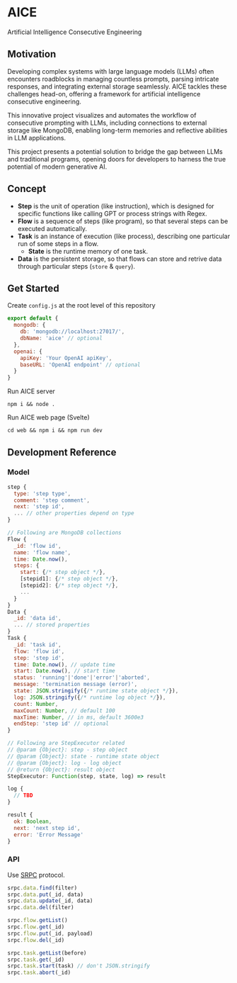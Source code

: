 # AICE

Artificial Intelligence Consecutive Engineering

## Motivation

Developing complex systems with large language models (LLMs) often encounters roadblocks in managing countless prompts, parsing intricate responses, and integrating external storage seamlessly. AICE tackles these challenges head-on, offering a framework for artificial intelligence consecutive engineering.

This innovative project visualizes and automates the workflow of consecutive prompting with LLMs, including connections to external storage like MongoDB, enabling long-term memories and reflective abilities in LLM applications.

This project presents a potential solution to bridge the gap between LLMs and traditional programs, opening doors for developers to harness the true potential of modern generative AI.

## Concept

- **Step** is the unit of operation (like instruction), which is designed for specific functions like calling GPT or process strings with Regex.
- **Flow** is a sequence of steps (like program), so that several steps can be executed automatically.
- **Task** is an instance of execution (like process), describing one particular run of some steps in a flow.
  - **State** is the runtime memory of one task.
- **Data** is the persistent storage, so that flows can store and retrive data through particular steps (`store` & `query`).

## Get Started

Create `config.js` at the root level of this repository
```js
export default {
  mongodb: {
    db: 'mongodb://localhost:27017/',
    dbName: 'aice' // optional
  },
  openai: {
    apiKey: 'Your OpenAI apiKey',
    baseURL: 'OpenAI endpoint' // optional
  }
}
```

Run AICE server
```
npm i && node .
```


Run AICE web page (Svelte)
```
cd web && npm i && npm run dev
```

## Development Reference

### Model

```js
step {
  type: 'step type',
  comment: 'step comment',
  next: 'step id',
  ... // other properties depend on type
}

// Following are MongoDB collections
Flow {
  _id: 'flow id',
  name: 'flow name',
  time: Date.now(),
  steps: {
    start: {/* step object */},
    [stepid1]: {/* step object */},
    [stepid2]: {/* step object */},
    ...
  }
}
Data {
  _id: 'data id',
  ... // stored properties
}
Task {
  _id: 'task id',
  flow: 'flow id',
  step: 'step id',
  time: Date.now(), // update time
  start: Date.now(), // start time
  status: 'running'|'done'|'error'|'aborted',
  message: 'termination message (error)',
  state: JSON.stringify({/* runtime state object */}),
  log: JSON.stringify({/* runtime log object */}),
  count: Number,
  maxCount: Number, // default 100
  maxTime: Number, // in ms, default 3600e3
  endStep: 'step id' // optional
}

// Following are StepExecutor related
// @param {Object}: step - step object
// @param {Object}: state - runtime state object
// @param {Object}: log - log object
// @return {Object}: result object
StepExecutor: Function(step, state, log) => result

log {
  // TBD
}

result {
  ok: Boolean,
  next: 'next step id',
  error: 'Error Message'
}
```

### API

Use [SRPC](https://github.com/yzITI/srpc) protocol.

```js
srpc.data.find(filter)
srpc.data.put(_id, data)
srpc.data.update(_id, data)
srpc.data.del(filter)

srpc.flow.getList()
srpc.flow.get(_id)
srpc.flow.put(_id, payload)
srpc.flow.del(_id)

srpc.task.getList(before)
srpc.task.get(_id)
srpc.task.start(task) // don't JSON.stringify
srpc.task.abort(_id)
```
